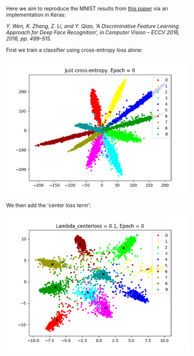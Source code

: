 Here we aim to reproduce the MNIST results from [this paper](https://link.springer.com/chapter/10.1007/978-3-319-46478-7_31) via an implementation in Keras:

*Y. Wen, K. Zhang, Z. Li, and Y. Qiao, ‘A Discriminative Feature Learning Approach for Deep Face Recognition’, in Computer Vision – ECCV 2016, 2016, pp. 499–515.*

First we train a classifier using cross-entropy loss alone:


<img src='./readme_figs/basic.gif' width='500px'/>

We then add the 'center loss term': 

<img src='./readme_figs/centerloss.gif' width='500px'/>
